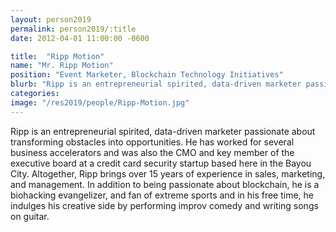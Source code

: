 ```yaml
---
layout: person2019
permalink: person2019/:title
date: 2012-04-01 11:00:00 -0600

title:  "Ripp Motion"
name: "Mr. Ripp Motion"
position: "Event Marketer, Blockchain Technology Initiatives"
blurb: "Ripp is an entrepreneurial spirited, data-driven marketer passionate about transforming obstacles into opportunities."
categories: 
image: "/res2019/people/Ripp-Motion.jpg"
---
```


Ripp is an entrepreneurial spirited, data-driven marketer passionate about transforming obstacles into opportunities. He has worked for several business accelerators and was also the CMO and key member of the executive board at a credit card security startup based here in the Bayou City. Altogether, Ripp brings over 15 years of experience in sales, marketing, and management. In addition to being passionate about blockchain, he is a biohacking evangelizer, and fan of extreme sports and in his free time, he indulges his creative side by performing improv comedy and writing songs on guitar.
